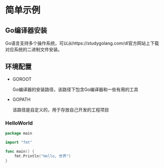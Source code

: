 # 简单示例

## Go编译器安装

Go语言支持多个操作系统，可以从https://studygolang.com/dl官方网站上下载对应系统的二进制文件安装。

## 环境配置

* GOROOT

    Go编译器的安装路径，该路径下包含Go编译器和一些有用的工具
* GOPATH
    
    该路径是自定义的，用于存放自己开发的工程项目
    

### HelloWorld

```go
package main

import "fmt"

func main() {
	fmt.Println("Hello, 世界")
}
```
